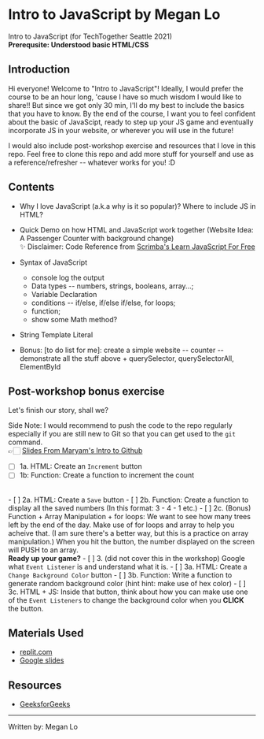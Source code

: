 # Intro to JavaScript by Megan Lo
Intro to JavaScript (for TechTogether Seattle 2021)
<br/>
<b>Prerequsite: Understood basic HTML/CSS</b>

## Introduction
Hi everyone! Welcome to "Intro to JavaScript"! Ideally, I would prefer the course to be an hour long, 'cause I have so much wisdom I would like to share!! But since we got only 30 min, I'll do my best to include the basics that you have to know. By the end of the course, I want you to feel confident about the basic of JavaScipt, ready to step up your JS game and eventually incorporate JS in your website, or wherever you will use in the future!

I would also include post-workshop exercise and resources that I love in this repo. Feel free to clone this repo and add more stuff for yourself and use as a reference/refresher -- whatever works for you! :D 

## Contents
- Why I love JavaScript (a.k.a why is it so popular)? Where to include JS in HTML?
- Quick Demo on how HTML and JavaScript work together (Website Idea: A Passenger Counter with background change) <br/>
✨ Disclaimer: Code Reference from [Scrimba's Learn JavaScript For Free](https://scrimba.com/learn/learnjavascript)

- Syntax of JavaScript
  - console log the output
  - Data types -- numbers, strings, booleans, array...; 
  - Variable Declaration
  - conditions -- if/else, if/else if/else, for loops;
  - function;
  - show some Math method?
- String Template Literal

- Bonus: [to do list for me]: create a simple website -- counter -- demonstrate all the stuff above + querySelector, querySelectorAll, ElementById


## Post-workshop bonus exercise

Let's finish our story, shall we?

Side Note: I would recommend to push the code to the repo regularly especially if you are still new to Git so that you can get used to the <code>git</code> command. <br/>
👉🏻 [Slides From Maryam's Intro to Github](https://docs.google.com/presentation/d/1d9IXs8fQDumiahEs-fzCiGaOyj_io0-m/edit#slide=id.p5) 

- [ ] 1a. HTML: Create an <code>Increment</code> button 
- [ ] 1b: Function: Create a function to increment the count
<br/>
- [ ] 2a. HTML: Create a <code>Save</code> button
- [ ] 2b. Function: Create a function to display all the saved numbers (In this format: 3 - 4 - 1 etc.)
- [ ] 2c. (Bonus) Function + Array Manipulation + for loops: We want to see how many trees left by the end of the day. Make use of for loops and array to help you acheive that. (I am sure there's a better way, but this is a practice on array manipulation.) When you hit the button, the number displayed on the screen will PUSH to an array.
<br/>
<strong>Ready up your game?</strong>
- [ ] 3. (did not cover this in the workshop) Google what <code>Event Listener</code> is and understand what it is.
- [ ] 3a. HTML: Create a <code>Change Background Color</code> button
- [ ] 3b. Function: Write a function to generate random background color (hint hint: make use of hex color)
- [ ] 3c. HTML + JS: Inside that button, think about how you can make use one of the <code>Event Listeners</code> to change the background color when you <strong>CLICK</strong> the button.


## Materials Used
- [replit.com](https://replit.com/@mehmehmehlol/JavaScript-101-TechTogether-Seattle-2021#index.js)
- [Google slides](https://docs.google.com/presentation/d/1kPFWjKlhi4YeF5xuIew6HEKb0WsRfBMzGw2htVahJVE/edit?usp=sharing)

## Resources
- [GeeksforGeeks](https://www.geeksforgeeks.org/introduction-to-javascript/)

---
Written by: Megan Lo
